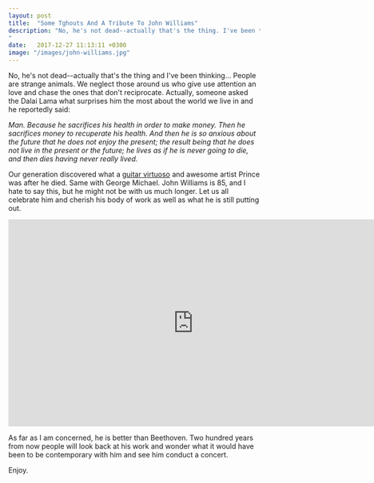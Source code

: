 ```yaml
---
layout: post
title:  "Some Tghouts And A Tribute To John Williams"
description: "No, he's not dead--actually that's the thing. I've been thinking... People are strange animals. We neglect those around us who give use attention an love and chase the ones that don't reciprocate. And we don't pay attention to artists and masters until they are dead?
"
date:   2017-12-27 11:13:11 +0300
image: "/images/john-williams.jpg"
---
```

No, he's not dead--actually that's the thing and I've been thinking... People are strange animals. We neglect those around us who give use attention an love and chase the ones that don't reciprocate. Actually, someone asked the Dalai Lama what surprises him the most about the world we live in and he reportedly said:

*Man. Because he sacrifices his health in order to make money. Then he sacrifices money to recuperate his health. And then he is so anxious about the future that he does not enjoy the present; the result being that he does not live in the present or the future; he lives as if he is never going to die, and then dies having never really lived.*

Our generation discovered what a [guitar virtuoso](https://www.youtube.com/watch?v=_4i7gO7pQ_8) and awesome artist Prince was after he died. Same with George Michael. John Williams is 85, and I hate to say this, but he might not be with us much longer. Let us all celebrate him and cherish his body of work as well as what he is still putting out.

<iframe width="740" height="415" src="https://www.youtube.com/embed/xe4ZuqZcoY4" frameborder="0" allowfullscreen></iframe>

As far as I am concerned, he is better than Beethoven. Two hundred years from now people will look back at his work and wonder what it would have been to be contemporary with him and see him conduct a concert.

Enjoy.
